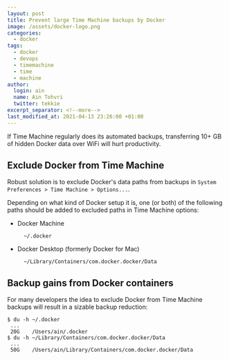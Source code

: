 ```yaml
---
layout: post
title: Prevent large Time Machine backups by Docker
image: /assets/docker-logo.png
categories:
  - docker
tags:
  - docker
  - devops
  - timemachine
  - time
  - machine
author:
  login: ain
  name: Ain Tohvri
  twitter: tekkie
excerpt_separator: <!--more-->
last_modified_at: 2021-04-13 23:26:00 +01:00
---
```

If Time Machine regularly does its automated backups, transferring 10+ GB of hidden Docker data over WiFi will hurt productivity.<!--more-->

## Exclude Docker from Time Machine

Robust solution is to exclude Docker's data paths from backups in `System Preferences > Time Machine > Options...`.

Depending on what kind of Docker setup it is, one (or both) of the following paths should be added to excluded paths in Time Machine options:

- Docker Machine

        ~/.docker

- Docker Desktop (formerly Docker for Mac)

        ~/Library/Containers/com.docker.docker/Data

## Backup gains from Docker containers

For many developers the idea to exclude Docker from Time Machine backups will result in a sizable backup reduction:

```
$ du -h ~/.docker
 ...
 20G	/Users/ain/.docker
$ du -h ~/Library/Containers/com.docker.docker/Data
 ...
 50G	/Users/ain/Library/Containers/com.docker.docker/Data
```

